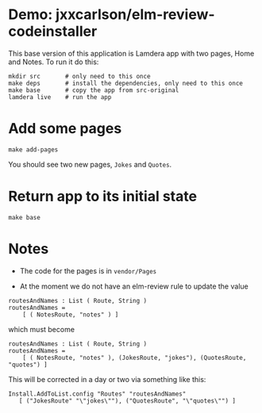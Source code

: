 
# Demo: jxxcarlson/elm-review-codeinstaller

This base version of this application is Lamdera app with two 
pages, Home and Notes.  To run it do this:

```zshrc
mkdir src       # only need to this once
make deps       # install the dependencies, only need to this once
make base       # copy the app from src-original
lamdera live    # run the app
```

# Add some pages

```
make add-pages
```

You should see two new pages, `Jokes` and `Quotes`.

# Return app to its initial state

```
make base
```

# Notes

- The code for the pages is in `vendor/Pages`

- At the moment we do not have an elm-review rule to update the value

```
routesAndNames : List ( Route, String )
routesAndNames =
    [ ( NotesRoute, "notes" ) ]
```

which must become

```
routesAndNames : List ( Route, String )
routesAndNames =
    [ ( NotesRoute, "notes" ), (JokesRoute, "jokes"), (QuotesRoute, "quotes") ]
```

This will be corrected in a day or two via something like this:

```
Install.AddToList.config "Routes" "routesAndNames" 
   [ ("JokesRoute" "\"jokes\""), ("QuotesRoute", "\"quotes\"") ]
```

